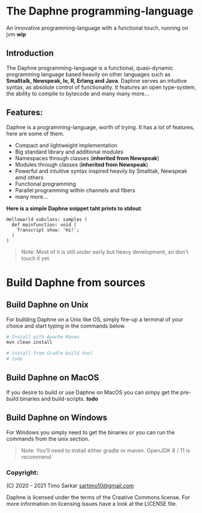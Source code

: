 <!-- some badges up here -->

# The Daphne programming-language

An innovative programming-language with a functional touch, running on jvm **wip**

## Introduction 

The Daphne programming-language is a functional, quasi-dynamic programming language based heavily on other languages such as **Smalltalk,
Newspeak, Io, R, Erlang and Java**. Daphne serves an intuitive syntax, as absolute control of functionality. It features an open type-system, the ability to compile to bytecode and many many more...

## Features:

Daphne is a programming-language, worth of trying. It has a lot of features, here are some of them.

- Compact and lightweight implementation
- Big standard library and additional modules
- Namespaces through classes (**inherited from Newspeak**)
- Modules through classes (**inherited from Newspeak**)
- Powerful and intuitive syntax inspired heavily by Smalltak, Newspeak amd others
- Functional programming
- Parallel programming within channels and fibers
- many more...

**Here is a simple Daphne snippet taht prints to stdout**:

```smalltalk
Helloworld subclass: samples (
  def mainfunction: void (
    Transcript show: 'Hi!';
  )
)
```

> Note: Most of it is still under early but heavy development, so don't touch it yet.

# Build Daphne from sources

## Build Daphne on Unix

For building Daphne on a Unix like OS, simply fire-up a terminal of your choice and start typing in the commands below.

```bash
# Install with Apache Maven
mvn clean install

# install from Gradle build tool
# todo
```

## Build Daphne on MacOS

If you desire to build or use Daphne on MacOS you can simpy get the pre-build binaries and build-scripts. **todo**

## Build Daphne on Windows

For Windows you simply need to get the binaries or you can run the commands from the unix section. 

> Note: You'll need to install either gradle or maven. OpenJDK 8 / 11 is recommend
 
### Copyright:

(C) 2020 - 2021 Timo Sarkar <sartimo10@gmail.com>

Daphne is licensed under the terms of the Creative Commons license. For more information on licensing issues have a look at the LICENSE file.
